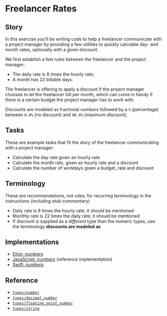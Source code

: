 # Freelancer Rates

## Story

In this exercise you'll be writing code to help a freelancer communicate with a
project manager by providing a few utilities to quickly calculate day- and
month rates, optionally with a given discount.

We first establish a few rules between the freelancer and the project manager:

- The daily rate is 8 times the hourly rate;
- A month has 22 billable days.

The freelancer is offering to apply a discount if the project manager chooses
to let the freelancer bill per month, which can come in handy if there is a
certain budget the project manager has to work with.

Discounts are modeled as fractional numbers followed by a `%` (percentage)
between `0.0%` (no discount) and `90.0%` (maximum discount).

## Tasks

These are example tasks that fit the story of the freelancer communicating with a project manager:

- Calculate the day rate given an hourly rate
- Calculate the month rate, given an hourly rate and a discount
- Calculate the number of workdays given a budget, rate and discount

## Terminology

These are recommendations, not rules, for recurring terminology in the instructions (including stub commentary)

- Daily rate is 8 times the hourly rate; it should be mentioned
- Monthly rate is 22 times the daily rate; it should be mentioned
- If discount is supplied as a _different_ type than the numeric types, use the terminology **discounts are modeled as**

## Implementations

- [Elixir: numbers][implementation-elixir]
- [JavaScript: numbers][implementation-javascript] (reference implementation)
- [Swift: numbers][implementation-swift]

## Reference

- [`types/number`][types-number]
- [`types/decimal_number`][types-decimal-number]
- [`types/floating_point_number`][types-floating-point-number]
- [`types/string`][types-string]

[types-number]: ../types/number.md
[types-decimal-number]: ../types/decimal_number.md
[types-floating-point-number]: ../types/floating_point_number.md
[types-string]: ../types/string.md
[implementation-elixir]: ../../languages/elixir/exercises/concept/freelancer-rates/.docs/instructions.md
[implementation-javascript]: ../../languages/javascript/exercises/concept/numbers/.docs/instructions.md
[implementation-swift]: ../../languages/swift/exercises/concept/freelancer-rates/.docs/instructions.md
